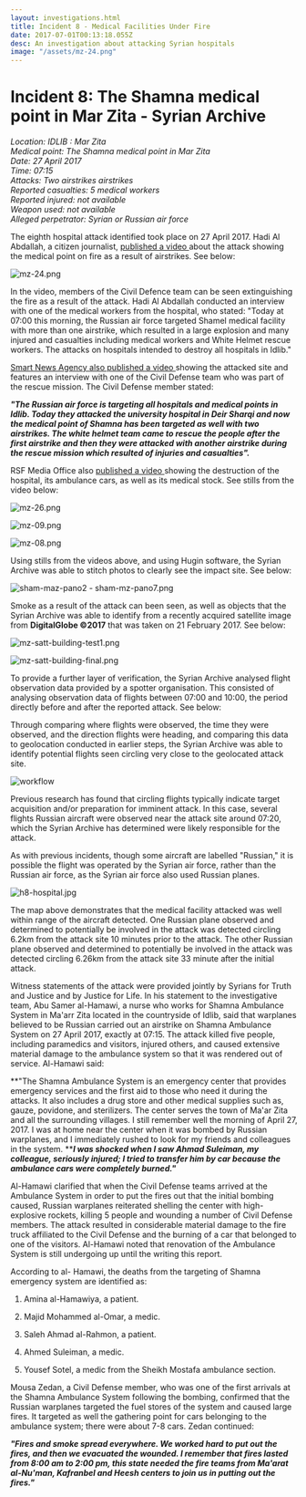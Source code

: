 ```yaml
---
layout: investigations.html
title: Incident 8 - Medical Facilities Under Fire
date: 2017-07-01T00:13:18.055Z
desc: An investigation about attacking Syrian hospitals
image: "/assets/mz-24.png"
---
```


# Incident 8: The Shamna medical point in Mar Zita - Syrian Archive

_Location: IDLIB : Mar Zita  
Medical point: The Shamna medical point in Mar Zita  
Date: 27 April 2017  
Time: 07:15  
Attacks: Two airstrikes airstrikes  
Reported casualties: 5 medical workers  
Reported injured: not available  
Weapon used: not available  
Alleged perpetrator: Syrian or Russian air force_

The eighth hospital attack identified took place on 27 April 2017. Hadi Al Abdallah, a citizen journalist, [published a video ][1]about the attack showing the medical point on fire as a result of airstrikes. See below:

![mz-24.png][2]  

In the video, members of the Civil Defence team can be seen extinguishing the fire as a result of the attack. Hadi Al Abdallah conducted an interview with one of the medical workers from the hospital, who stated: "Today at 07:00 this morning, the Russian air force targeted Shamel medical facility with more than one airstrike, which resulted in a large explosion and many injured and casualties including medical workers and White Helmet rescue workers. The attacks on hospitals intended to destroy all hospitals in Idlib."

[Smart News Agency also published a video ][3]showing the attacked site and features an interview with one of the Civil Defense team who was part of the rescue mission. The Civil Defense member stated:

**_"The Russian air force is targeting all hospitals and medical points in Idlib. Today they attacked the university hospital in Deir Sharqi and now the medical point of Shamna has been targeted as well with two airstrikes. The white helmet team came to rescue the people after the first airstrike and then they were attacked with another airstrike during the rescue mission which resulted of injuries and casualties"._**

RSF Media Office also [published a video ][4]showing the destruction of the hospital, its ambulance cars, as well as its medical stock. See stills from the video below:

![mz-26.png][5]  

![mz-09.png][6]  

![mz-08.png][7]  

Using stills from the videos above, and using Hugin software, the Syrian Archive was able to stitch photos to clearly see the impact site. See below:

![sham-maz-pano2 - sham-mz-pano7.png][8]  

Smoke as a result of the attack can been seen, as well as objects that the Syrian Archive was able to identify from a recently acquired satellite image from **DigitalGlobe ©2017** that was taken on 21 February 2017. See below:

![mz-satt-building-test1.png][9]  

![mz-satt-building-final.png][10]  

To provide a further layer of verification, the Syrian Archive analysed flight observation data provided by a spotter organisation. This consisted of analysing observation data of flights between 07:00 and 10:00, the period directly before and after the reported attack. See below:

Through comparing where flights were observed, the time they were observed, and the direction flights were heading, and comparing this data to geolocation conducted in earlier steps, the Syrian Archive was able to identify potential flights seen circling very close to the geolocated attack site.

![workflow][11]

Previous research has found that circling flights typically indicate target acquisition and/or preparation for imminent attack. In this case, several flights Russian aircraft were observed near the attack site around 07:20, which the Syrian Archive has determined were likely responsible for the attack.

As with previous incidents, though some aircraft are labelled "Russian," it is possible the flight was operated by the Syrian air force, rather than the Russian air force, as the Syrian air force also used Russian planes.

![h8-hospital.jpg][12]  

The map above demonstrates that the medical facility attacked was well within range of the aircraft detected. One Russian plane observed and determined to potentially be involved in the attack was detected circling 6.2km from the attack site 10 minutes prior to the attack. The other Russian plane observed and determined to potentially be involved in the attack was detected circling 6.26km from the attack site 33 minute after the initial attack.

Witness statements of the attack were provided jointly by Syrians for Truth and Justice and by Justice for Life. In his statement to the investigative team, Abu Samer al-Hamawi, a nurse who works for Shamna Ambulance System in Ma'arr Zita located in the countryside of Idlib, said that warplanes believed to be Russian carried out an airstrike on Shamna Ambulance System on 27 April 2017, exactly at 07:15. The attack killed five people, including paramedics and visitors, injured others, and caused extensive material damage to the ambulance system so that it was rendered out of service. Al-Hamawi said:

**"The Shamna Ambulance System is an emergency center that provides emergency services and the first aid to those who need it during the attacks. It also includes a drug store and other medical supplies such as, gauze, povidone, and sterilizers. The center serves the town of Ma'ar Zita and all the surrounding villages. I still remember well the morning of April 27, 2017. I was at home near the center when it was bombed by Russian warplanes, and I immediately rushed to look for my friends and colleagues in the system. ****_I was shocked when I saw Ahmad Suleiman, my colleague, seriously injured; I tried to transfer him by car because the ambulance cars were completely burned."_**

Al-Hamawi clarified that when the Civil Defense teams arrived at the Ambulance System in order to put the fires out that the initial bombing caused, Russian warplanes reiterated shelling the center with high-explosive rockets, killing 5 people and wounding a number of Civil Defense members. The attack resulted in considerable material damage to the fire truck affiliated to the Civil Defense and the burning of a car that belonged to one of the visitors. Al-Hamawi noted that renovation of the Ambulance System is still undergoing up until the writing this report.

According to al- Hamawi, the deaths from the targeting of Shamna emergency system are identified as:

1. Amina al-Hamawiya, a patient.  

2. Majid Mohammed al-Omar, a medic.  

3. Saleh Ahmad al-Rahmon, a patient.  

4. Ahmed Suleiman, a medic.  

5. Yousef Sotel, a medic from the Sheikh Mostafa ambulance section.

Mousa Zedan, a Civil Defense member, who was one of the first arrivals at the Shamna Ambulance System following the bombing, confirmed that the Russian warplanes targeted the fuel stores of the system and caused large fires. It targeted as well the gathering point for cars belonging to the ambulance system; there were about 7-8 cars. Zedan continued:

**_"Fires and smoke spread everywhere. We worked hard to put out the fires, and then we evacuated the wounded. I remember that fires lasted from 8:00 am to 2:00 pm, this state needed the fire teams from Ma'arat al-Nu'man, Kafranbel and Heesh centers to join us in putting out the fires."_**

[1]: https://www.youtube.com/watch?v=gUNQf08JUs4
[2]: /assets/mz-24.png
[3]: https://www.youtube.com/watch?v=CueL4_ku0ao
[4]: https://www.youtube.com/watch?v=DHUmNsgSoh4
[5]: /assets/mz-26.png
[6]: /assets/mz-09.png
[7]: /assets/mz-08.png
[8]: /assetssham-maz-pano2_-_sham-mz-pano7.png
[9]: /assets/mz-satt-building-test1.png
[10]: /assets/mz-satt-building-final.png
[11]: /assets/27_april_2017b-3.width-800.png
[12]: /assets/h8-hospital.jpg
